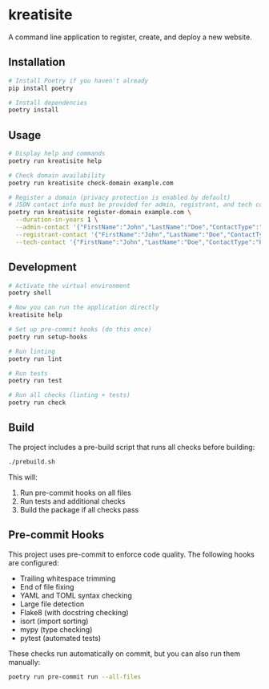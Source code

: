 # kreatisite

A command line application to register, create, and deploy a new website.

## Installation

```bash
# Install Poetry if you haven't already
pip install poetry

# Install dependencies
poetry install
```

## Usage

```bash
# Display help and commands
poetry run kreatisite help

# Check domain availability
poetry run kreatisite check-domain example.com

# Register a domain (privacy protection is enabled by default)
# JSON contact info must be provided for admin, registrant, and tech contacts
poetry run kreatisite register-domain example.com \
  --duration-in-years 1 \
  --admin-contact '{"FirstName":"John","LastName":"Doe","ContactType":"PERSON","AddressLine1":"123 Main St","City":"Anytown","State":"CA","CountryCode":"US","ZipCode":"12345","PhoneNumber":"+1.1234567890","Email":"john.doe@example.com"}' \
  --registrant-contact '{"FirstName":"John","LastName":"Doe","ContactType":"PERSON","AddressLine1":"123 Main St","City":"Anytown","State":"CA","CountryCode":"US","ZipCode":"12345","PhoneNumber":"+1.1234567890","Email":"john.doe@example.com"}' \
  --tech-contact '{"FirstName":"John","LastName":"Doe","ContactType":"PERSON","AddressLine1":"123 Main St","City":"Anytown","State":"CA","CountryCode":"US","ZipCode":"12345","PhoneNumber":"+1.1234567890","Email":"john.doe@example.com"}'
```

## Development

```bash
# Activate the virtual environment
poetry shell

# Now you can run the application directly
kreatisite help

# Set up pre-commit hooks (do this once)
poetry run setup-hooks

# Run linting
poetry run lint

# Run tests
poetry run test

# Run all checks (linting + tests)
poetry run check
```

## Build

The project includes a pre-build script that runs all checks before building:

```bash
./prebuild.sh
```

This will:
1. Run pre-commit hooks on all files
2. Run tests and additional checks
3. Build the package if all checks pass

## Pre-commit Hooks

This project uses pre-commit to enforce code quality. The following hooks are configured:

- Trailing whitespace trimming
- End of file fixing
- YAML and TOML syntax checking
- Large file detection
- Flake8 (with docstring checking)
- isort (import sorting)
- mypy (type checking)
- pytest (automated tests)

These checks run automatically on commit, but you can also run them manually:

```bash
poetry run pre-commit run --all-files
```
